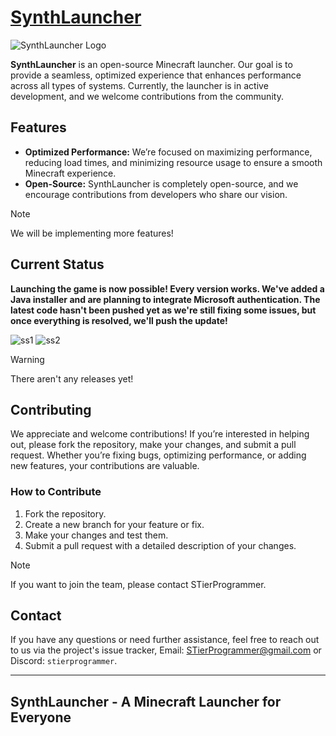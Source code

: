 # [SynthLauncher](https://synthlauncher.vercel.app)

![SynthLauncher Logo](https://i.imgur.com/jCbkNh4.png)

**SynthLauncher** is an open-source Minecraft launcher. Our goal is to provide a seamless, optimized experience that enhances performance across all types of systems. Currently, the launcher is in active development, and we welcome contributions from the community.

## Features

- **Optimized Performance:** We’re focused on maximizing performance, reducing load times, and minimizing resource usage to ensure a smooth Minecraft experience.
- **Open-Source:** SynthLauncher is completely open-source, and we encourage contributions from developers who share our vision.

>[!NOTE]
> We will be implementing more features!


## Current Status

**Launching the game is now possible! Every version works. We've added a Java installer and are planning to integrate Microsoft authentication. The latest code hasn't been pushed yet as we're still fixing some issues, but once everything is resolved, we'll push the update!**

![ss1](https://i.imgur.com/waxsWEb.png)
![ss2](https://i.imgur.com/BlP1VOD.png)

>[!WARNING]
> There aren't any releases yet!

## Contributing

We appreciate and welcome contributions! If you’re interested in helping out, please fork the repository, make your changes, and submit a pull request. Whether you’re fixing bugs, optimizing performance, or adding new features, your contributions are valuable.

### How to Contribute

1. Fork the repository.
2. Create a new branch for your feature or fix.
3. Make your changes and test them.
4. Submit a pull request with a detailed description of your changes.

>[!NOTE]
> If you want to join the team, please contact STierProgrammer.

## Contact

If you have any questions or need further assistance, feel free to reach out to us via the project's issue tracker, Email: [STierProgrammer@gmail.com](mailto:stierprogrammer@gmail.com) or Discord: ```stierprogrammer```.

---

## **SynthLauncher** - A Minecraft Launcher for Everyone
